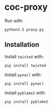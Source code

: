 # coc-proxy

Run with:

    python3.5 proxy.py

## Installation

Install `twisted` with:

    pip install twisted

Install `pynacl` with:

    pip install pynacl

Install `pyblake2` with:

    pip install pyblake2

